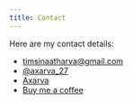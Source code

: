 ```yaml
---
title: Contact
---
```


Here are my contact details:

- [<i class="fa fa-envelope"></i>   timsinaatharva@gmail.com](https://mail.google.com/mail/?view=cm&fs=1&to=timsinaatharva@gmail.com)
- [<i class="fa fa-instagram"></i>   \@axarva_27](https://www.instagram.com/axarva_27/)
- [<i class="fa fa-github"></i>  Axarva](https://github.com/Axarva)
- [<i class="fa fa-coffee"></i>  Buy me a coffee](https://ko-fi.com/axarva0327)
